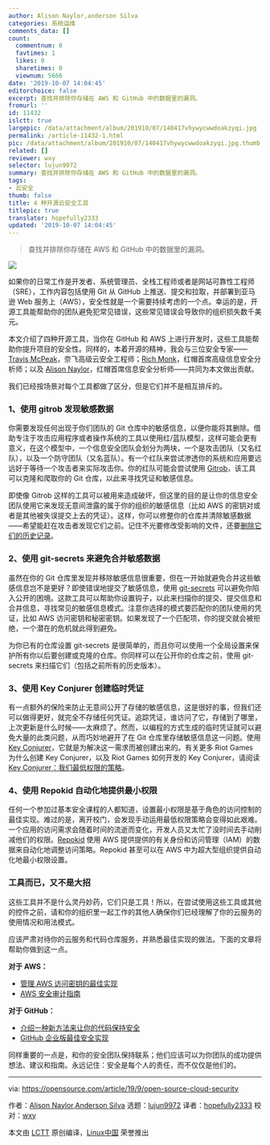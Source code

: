 ```yaml
---
author: Alison Naylor,anderson Silva
categories: 系统运维
comments_data: []
count:
  commentnum: 0
  favtimes: 1
  likes: 0
  sharetimes: 0
  viewnum: 5666
date: '2019-10-07 14:04:45'
editorchoice: false
excerpt: 查找并排除你存储在 AWS 和 GitHub 中的数据里的漏洞。
fromurl: ''
id: 11432
islctt: true
largepic: /data/attachment/album/201910/07/140417vhywycwwdoakzyqi.jpg
permalink: /article-11432-1.html
pic: /data/attachment/album/201910/07/140417vhywycwwdoakzyqi.jpg.thumb.jpg
related: []
reviewer: wxy
selector: lujun9972
summary: 查找并排除你存储在 AWS 和 GitHub 中的数据里的漏洞。
tags:
- 云安全
thumb: false
title: 4 种开源云安全工具
titlepic: true
translator: hopefully2333
updated: '2019-10-07 14:04:45'
---
```



> 
> 查找并排除你存储在 AWS 和 GitHub 中的数据里的漏洞。
> 
> 
> 


![](/data/attachment/album/201910/07/140417vhywycwwdoakzyqi.jpg)


如果你的日常工作是开发者、系统管理员、全栈工程师或者是网站可靠性工程师（SRE），工作内容包括使用 Git 从 GitHub 上推送、提交和拉取，并部署到亚马逊 Web 服务上（AWS），安全性就是一个需要持续考虑的一个点。幸运的是，开源工具能帮助你的团队避免犯常见错误，这些常见错误会导致你的组织损失数千美元。


本文介绍了四种开源工具，当你在 GitHub 和 AWS 上进行开发时，这些工具能帮助你提升项目的安全性。同样的，本着开源的精神，我会与三位安全专家——[Travis McPeak](https://twitter.com/travismcpeak?lang=en)，奈飞高级云安全工程师；[Rich Monk](https://github.com/rmonk)，红帽首席高级信息安全分析师；以及 [Alison Naylor](https://www.linkedin.com/in/alperkins/)，红帽首席信息安全分析师——共同为本文做出贡献。


我们已经按场景对每个工具都做了区分，但是它们并不是相互排斥的。


### 1、使用 gitrob 发现敏感数据


你需要发现任何出现于你们团队的 Git 仓库中的敏感信息，以便你能将其删除。借助专注于攻击应用程序或者操作系统的工具以使用红/蓝队模型，这样可能会更有意义，在这个模型中，一个信息安全团队会划分为两块，一个是攻击团队（又名红队），以及一个防守团队（又名蓝队）。有一个红队来尝试渗透你的系统和应用要远远好于等待一个攻击者来实际攻击你。你的红队可能会尝试使用 [Gitrob](https://github.com/michenriksen/gitrob)，该工具可以克隆和爬取你的 Git 仓库，以此来寻找凭证和敏感信息。


即使像 Gitrob 这样的工具可以被用来造成破坏，但这里的目的是让你的信息安全团队使用它来发现无意间泄露的属于你的组织的敏感信息（比如 AWS 的密钥对或者是其他被失误提交上去的凭证）。这样，你可以修整你的仓库并清除敏感数据——希望能赶在攻击者发现它们之前。记住不光要修改受影响的文件，还要[删除它们的历史记录](https://help.github.com/en/articles/removing-sensitive-data-from-a-repository)。


### 2、使用 git-secrets 来避免合并敏感数据


虽然在你的 Git 仓库里发现并移除敏感信息很重要，但在一开始就避免合并这些敏感信息岂不是更好？即使错误地提交了敏感信息，使用 [git-secrets](https://github.com/awslabs/git-secrets) 可以避免你陷入公开的困境。这款工具可以帮助你设置钩子，以此来扫描你的提交、提交信息和合并信息，寻找常见的敏感信息模式。注意你选择的模式要匹配你的团队使用的凭证，比如 AWS 访问密钥和秘密密钥。如果发现了一个匹配项，你的提交就会被拒绝，一个潜在的危机就此得到避免。


为你已有的仓库设置 git-secrets 是很简单的，而且你可以使用一个全局设置来保护所有你以后要创建或克隆的仓库。你同样可以在公开你的仓库之前，使用 git-secrets 来扫描它们（包括之前所有的历史版本）。


### 3、使用 Key Conjurer 创建临时凭证


有一点额外的保险来防止无意间公开了存储的敏感信息，这是很好的事，但我们还可以做得更好，就完全不存储任何凭证。追踪凭证，谁访问了它，存储到了哪里，上次更新是什么时候——太麻烦了。然而，以编程的方式生成的临时凭证就可以避免大量的此类问题，从而巧妙地避开了在 Git 仓库里存储敏感信息这一问题。使用 [Key Conjurer](https://github.com/RiotGames/key-conjurer)，它就是为解决这一需求而被创建出来的。有关更多 Riot Games 为什么创建 Key Conjurer，以及 Riot Games 如何开发的 Key Conjurer，请阅读 [Key Conjurer：我们最低权限的策略](https://technology.riotgames.com/news/key-conjurer-our-policy-least-privilege)。


### 4、使用 Repokid 自动化地提供最小权限


任何一个参加过基本安全课程的人都知道，设置最小权限是基于角色的访问控制的最佳实现。难过的是，离开校门，会发现手动运用最低权限策略会变得如此艰难。一个应用的访问需求会随着时间的流逝而变化，开发人员又太忙了没时间去手动削减他们的权限。[Repokid](https://github.com/Netflix/repokid) 使用 AWS 提供提供的有关身份和访问管理（IAM）的数据来自动化地调整访问策略。Repokid 甚至可以在 AWS 中为超大型组织提供自动化地最小权限设置。


### 工具而已，又不是大招


这些工具并不是什么灵丹妙药，它们只是工具！所以，在尝试使用这些工具或其他的控件之前，请和你的组织里一起工作的其他人确保你们已经理解了你的云服务的使用情况和用法模式。


应该严肃对待你的云服务和代码仓库服务，并熟悉最佳实现的做法。下面的文章将帮助你做到这一点。


**对于 AWS：**


* [管理 AWS 访问密钥的最佳实现](https://docs.aws.amazon.com/general/latest/gr/aws-access-keys-best-practices.html)
* [AWS 安全审计指南](https://docs.aws.amazon.com/general/latest/gr/aws-security-audit-guide.html)


**对于 GitHub：**


* [介绍一种新方法来让你的代码保持安全](https://github.blog/2019-05-23-introducing-new-ways-to-keep-your-code-secure/)
* [GitHub 企业版最佳安全实现](https://github.blog/2015-10-09-github-enterprise-security-best-practices/)


同样重要的一点是，和你的安全团队保持联系；他们应该可以为你团队的成功提供想法、建议和指南。永远记住：安全是每个人的责任，而不仅仅是他们的。




---


via: <https://opensource.com/article/19/9/open-source-cloud-security>


作者：[Alison Naylor](https://opensource.com/users/asnaylor),[Anderson Silva](https://opensource.com/users/ansilva) 选题：[lujun9972](https://github.com/lujun9972) 译者：[hopefully2333](https://github.com/hopefully2333) 校对：[wxy](https://github.com/wxy)


本文由 [LCTT](https://github.com/LCTT/TranslateProject) 原创编译，[Linux中国](https://linux.cn/) 荣誉推出